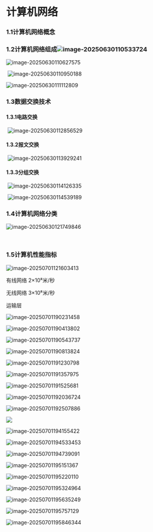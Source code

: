 # 计算机网络

### 	1.1计算机网络概念



### 	1.2计算机网络组成![image-20250630110533724](C:\Users\luxiangdong\AppData\Roaming\Typora\typora-user-images\image-20250630110533724.png)





![image-20250630110627575](C:\Users\luxiangdong\AppData\Roaming\Typora\typora-user-images\image-20250630110627575.png)





​	![image-20250630110950188](C:\Users\luxiangdong\AppData\Roaming\Typora\typora-user-images\image-20250630110950188.png)



![image-20250630111112809](C:\Users\luxiangdong\AppData\Roaming\Typora\typora-user-images\image-20250630111112809.png)



### 1.3数据交换技术

#### 	1.3.1电路交换

​		![image-20250630112856529](C:\Users\luxiangdong\AppData\Roaming\Typora\typora-user-images\image-20250630112856529.png)

#### 	1.3.2报文交换

​	![image-20250630113929241](C:\Users\luxiangdong\AppData\Roaming\Typora\typora-user-images\image-20250630113929241.png)



#### 	1.3.3分组交换

​		![image-20250630114126335](C:\Users\luxiangdong\AppData\Roaming\Typora\typora-user-images\image-20250630114126335.png)



​		![image-20250630114539189](C:\Users\luxiangdong\AppData\Roaming\Typora\typora-user-images\image-20250630114539189.png)

### 1.4计算机网络分类



![image-20250630121749846](C:\Users\luxiangdong\AppData\Roaming\Typora\typora-user-images\image-20250630121749846.png)

​	

### 1.5计算机性能指标

![image-20250701121603413](C:\Users\luxiangdong\AppData\Roaming\Typora\typora-user-images\image-20250701121603413.png)



有线网络 2×10⁸米/秒

无线网络 3×10⁸米/秒





运输层

![image-20250701190231458](C:\Users\luxiangdong\AppData\Roaming\Typora\typora-user-images\image-20250701190231458.png)

![image-20250701190413802](C:\Users\luxiangdong\AppData\Roaming\Typora\typora-user-images\image-20250701190413802.png)

![image-20250701190543737](C:\Users\luxiangdong\AppData\Roaming\Typora\typora-user-images\image-20250701190543737.png)

![image-20250701190813824](C:\Users\luxiangdong\AppData\Roaming\Typora\typora-user-images\image-20250701190813824.png)

![image-20250701191230798](C:\Users\luxiangdong\AppData\Roaming\Typora\typora-user-images\image-20250701191230798.png)

![image-20250701191357975](C:\Users\luxiangdong\AppData\Roaming\Typora\typora-user-images\image-20250701191357975.png)

![image-20250701191525681](C:\Users\luxiangdong\AppData\Roaming\Typora\typora-user-images\image-20250701191525681.png)

![image-20250701192036724](C:\Users\luxiangdong\AppData\Roaming\Typora\typora-user-images\image-20250701192036724.png)

![image-20250701192507886](C:\Users\luxiangdong\AppData\Roaming\Typora\typora-user-images\image-20250701192507886.png)

![ ](C:\Users\luxiangdong\AppData\Roaming\Typora\typora-user-images\image-20250701194056997.png)

![image-20250701194155422](C:\Users\luxiangdong\AppData\Roaming\Typora\typora-user-images\image-20250701194155422.png)

![image-20250701194533453](C:\Users\luxiangdong\AppData\Roaming\Typora\typora-user-images\image-20250701194533453.png)

![image-20250701194739091](C:\Users\luxiangdong\AppData\Roaming\Typora\typora-user-images\image-20250701194739091.png)

![image-20250701195151367](C:\Users\luxiangdong\AppData\Roaming\Typora\typora-user-images\image-20250701195151367.png)

![image-20250701195220110](C:\Users\luxiangdong\AppData\Roaming\Typora\typora-user-images\image-20250701195220110.png)

![image-20250701195324964](C:\Users\luxiangdong\AppData\Roaming\Typora\typora-user-images\image-20250701195324964.png)

![image-20250701195635249](C:\Users\luxiangdong\AppData\Roaming\Typora\typora-user-images\image-20250701195635249.png)

![image-20250701195757129](C:\Users\luxiangdong\AppData\Roaming\Typora\typora-user-images\image-20250701195757129.png)

![image-20250701195846344](C:\Users\luxiangdong\AppData\Roaming\Typora\typora-user-images\image-20250701195846344.png)
